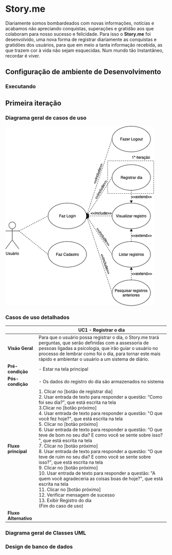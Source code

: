 # <span>Story.me</span>

Diariamente somos bombardeados com novas informações, notícias e acabamos não apreciando conquistas, superações e gratidão aos que colaboram para nosso sucesso e felicidade. Para isso o **<span>Story.me</span>** foi desenvolvido, uma nova forma de registrar diariamente as conquistas e gratidões dos usuários, para que em meio a tanta informação recebida, as que trazem cor à vida não sejam esquecidas. Num mundo tão Instantâneo, recordar é viver.
## Configuração de ambiente de Desenvolvimento

### Executando

## Primeira iteração
### Diagrama geral de casos de uso
![](/docs/assets/use-cases-it-1.png)
### Casos de uso detalhados
|  | UC1 - Registrar o dia |
|--|--|
| **Visão Geral** |Para que o usuário possa registrar o dia, o <span>Story.me</span> trará perguntas, que serão definidas com a assessoria de pessoas ligadas a psicologia, que irão guiar o usuário no processo de lembrar como foi o dia, para tornar este mais rápido e ambientar o usuário a um sistema de diário.|
| **Pré-condição** | - Estar na tela principal |
| **Pós-condição** | - Os dados do registro do dia são armazenados no sistema |
| **Fluxo principal** | 1. Clicar no [botão de registrar dia]<br>2. Usar entrada de texto para responder a questão: “Como foi seu dia?”, que está escrita na tela<br>3.Clicar no [botão próximo]<br>4. Usar entrada de texto para responder a questão: "O que você fez hoje?", que está escrita na tela<br>5. Clicar no [botão próximo]<br>6. Usar entrada de texto para responder a questão: “O que teve de bom no seu dia? E como você se sente sobre isso? ”, que está escrita na tela<br>7. Clicar no [botão próximo]<br>8. Usar entrada de texto para responder a questão: “O que teve de ruim no seu dia? E como você se sente sobre isso?”, que está escrita na tela<br>9. Clicar no [botão próximo]<br>10. Usar entrada de texto para responder a questão: "A quem você agradeceria as coisas boas de hoje?", que está escrita na tela<br>11. Clicar no [botão próximo]<br>12. Verificar mensagem de sucesso<br>13. Exibir Registro do dia<br>(Fim do caso de uso)|
 | **Fluxo Alternativo** ||
 ### Diagrama geral de Classes UML

 ### Design de banco de dados